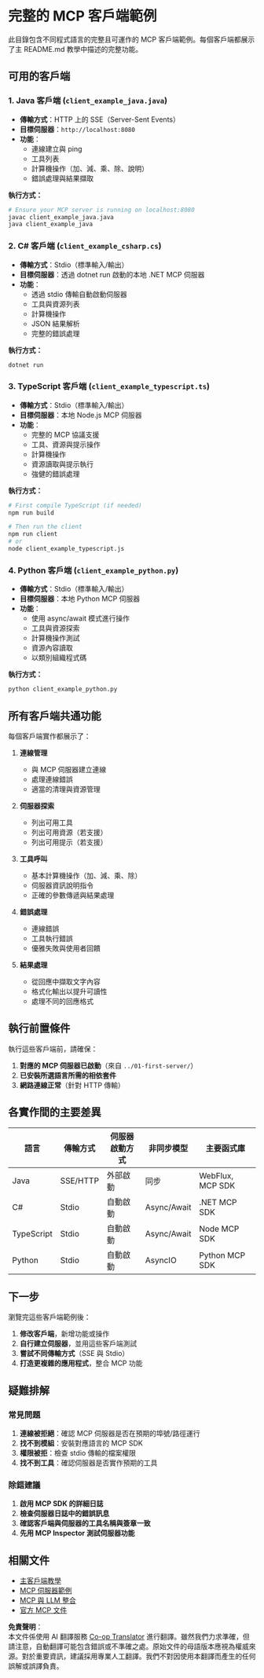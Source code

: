 <!--
CO_OP_TRANSLATOR_METADATA:
{
  "original_hash": "affcf199a44f60283a289dcb69dc144e",
  "translation_date": "2025-07-17T13:31:41+00:00",
  "source_file": "03-GettingStarted/02-client/complete_examples.md",
  "language_code": "tw"
}
-->
# 完整的 MCP 客戶端範例

此目錄包含不同程式語言的完整且可運作的 MCP 客戶端範例。每個客戶端都展示了主 README.md 教學中描述的完整功能。

## 可用的客戶端

### 1. Java 客戶端 (`client_example_java.java`)
- **傳輸方式**：HTTP 上的 SSE（Server-Sent Events）
- **目標伺服器**：`http://localhost:8080`
- **功能**：
  - 連線建立與 ping
  - 工具列表
  - 計算機操作（加、減、乘、除、說明）
  - 錯誤處理與結果擷取

**執行方式：**
```bash
# Ensure your MCP server is running on localhost:8080
javac client_example_java.java
java client_example_java
```

### 2. C# 客戶端 (`client_example_csharp.cs`)
- **傳輸方式**：Stdio（標準輸入/輸出）
- **目標伺服器**：透過 dotnet run 啟動的本地 .NET MCP 伺服器
- **功能**：
  - 透過 stdio 傳輸自動啟動伺服器
  - 工具與資源列表
  - 計算機操作
  - JSON 結果解析
  - 完整的錯誤處理

**執行方式：**
```bash
dotnet run
```

### 3. TypeScript 客戶端 (`client_example_typescript.ts`)
- **傳輸方式**：Stdio（標準輸入/輸出）
- **目標伺服器**：本地 Node.js MCP 伺服器
- **功能**：
  - 完整的 MCP 協議支援
  - 工具、資源與提示操作
  - 計算機操作
  - 資源讀取與提示執行
  - 強健的錯誤處理

**執行方式：**
```bash
# First compile TypeScript (if needed)
npm run build

# Then run the client
npm run client
# or
node client_example_typescript.js
```

### 4. Python 客戶端 (`client_example_python.py`)
- **傳輸方式**：Stdio（標準輸入/輸出）  
- **目標伺服器**：本地 Python MCP 伺服器
- **功能**：
  - 使用 async/await 模式進行操作
  - 工具與資源探索
  - 計算機操作測試
  - 資源內容讀取
  - 以類別組織程式碼

**執行方式：**
```bash
python client_example_python.py
```

## 所有客戶端共通功能

每個客戶端實作都展示了：

1. **連線管理**
   - 與 MCP 伺服器建立連線
   - 處理連線錯誤
   - 適當的清理與資源管理

2. **伺服器探索**
   - 列出可用工具
   - 列出可用資源（若支援）
   - 列出可用提示（若支援）

3. **工具呼叫**
   - 基本計算機操作（加、減、乘、除）
   - 伺服器資訊說明指令
   - 正確的參數傳遞與結果處理

4. **錯誤處理**
   - 連線錯誤
   - 工具執行錯誤
   - 優雅失敗與使用者回饋

5. **結果處理**
   - 從回應中擷取文字內容
   - 格式化輸出以提升可讀性
   - 處理不同的回應格式

## 執行前置條件

執行這些客戶端前，請確保：

1. **對應的 MCP 伺服器已啟動**（來自 `../01-first-server/`）
2. **已安裝所選語言所需的相依套件**
3. **網路連線正常**（針對 HTTP 傳輸）

## 各實作間的主要差異

| 語言       | 傳輸方式 | 伺服器啟動方式 | 非同步模型 | 主要函式庫          |
|------------|----------|----------------|------------|---------------------|
| Java       | SSE/HTTP | 外部啟動       | 同步       | WebFlux, MCP SDK    |
| C#         | Stdio    | 自動啟動       | Async/Await| .NET MCP SDK        |
| TypeScript | Stdio    | 自動啟動       | Async/Await| Node MCP SDK        |
| Python     | Stdio    | 自動啟動       | AsyncIO    | Python MCP SDK      |

## 下一步

瀏覽完這些客戶端範例後：

1. **修改客戶端**，新增功能或操作
2. **自行建立伺服器**，並用這些客戶端測試
3. **嘗試不同傳輸方式**（SSE 與 Stdio）
4. **打造更複雜的應用程式**，整合 MCP 功能

## 疑難排解

### 常見問題

1. **連線被拒絕**：確認 MCP 伺服器是否在預期的埠號/路徑運行
2. **找不到模組**：安裝對應語言的 MCP SDK
3. **權限被拒**：檢查 stdio 傳輸的檔案權限
4. **找不到工具**：確認伺服器是否實作預期的工具

### 除錯建議

1. **啟用 MCP SDK 的詳細日誌**
2. **檢查伺服器日誌中的錯誤訊息**
3. **確認客戶端與伺服器的工具名稱與簽章一致**
4. **先用 MCP Inspector 測試伺服器功能**

## 相關文件

- [主客戶端教學](./README.md)
- [MCP 伺服器範例](../../../../03-GettingStarted/01-first-server)
- [MCP 與 LLM 整合](../../../../03-GettingStarted/03-llm-client)
- [官方 MCP 文件](https://modelcontextprotocol.io/)

**免責聲明**：  
本文件係使用 AI 翻譯服務 [Co-op Translator](https://github.com/Azure/co-op-translator) 進行翻譯。雖然我們力求準確，但請注意，自動翻譯可能包含錯誤或不準確之處。原始文件的母語版本應視為權威來源。對於重要資訊，建議採用專業人工翻譯。我們不對因使用本翻譯而產生的任何誤解或誤譯負責。